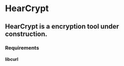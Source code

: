 # HearCrypt

## HearCrypt is a encryption tool under construction.

### Requirements

#### libcurl  
